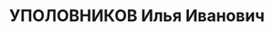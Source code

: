 ---
title: УПОЛОВНИКОВ Илья Иванович
description: "Род. в 1901, Саратовская обл., Ершовский р-н, с. Перекопное, русский,\
  \ член ВКП(б) в 1920-1937. Проживал: Ленинградская обл., г. Ораниенбаум, ул. Красных\
  \ Партизан, д. 166, кв. 16. Батальонный комиссар 1-го ж.-д. полка НКВД \n  Арестован\
  \ 11.07.1937. Обв. по ст. 17-58-8, 58-7-11 УК РСФСР. Приговор: выездная сессия ВК\
  \ ВС СССР в г. Ленинград, 02.12.1937 – ВМН. Расстрелян 02.12.1937"
---